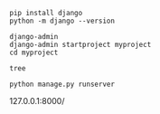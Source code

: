 ```shell
pip install django
python -m django --version
```

```shell
django-admin
django-admin startproject myproject
cd myproject
```

```shell
tree
```

```shell
python manage.py runserver
```



127.0.0.1:8000/

